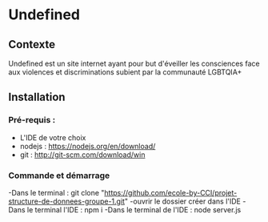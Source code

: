 # Undefined

## Contexte

Undefined est un site internet ayant pour but d'éveiller les consciences face aux violences et discriminations subient par la communauté LGBTQIA+

## Installation

### Pré-requis :

- L'IDE de votre choix
- nodejs : https://nodejs.org/en/download/
- git : http://git-scm.com/download/win

### Commande et démarrage

-Dans le terminal : git clone "https://github.com/ecole-by-CCI/projet-structure-de-donnees-groupe-1.git"
-ouvrir le dossier créer dans l'IDE
-Dans le terminal l'IDE : npm i
-Dans le terminal de l'IDE : node server.js
